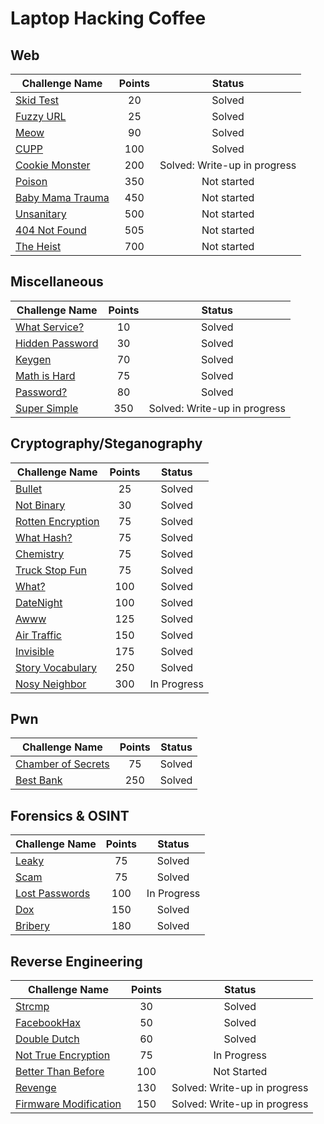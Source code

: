 # Laptop Hacking Coffee

## Web
| Challenge Name               | Points  | Status  |
| -----------------------------|:-------:|:-------:|
| [Skid Test](./Web/SkidTest) | 20 | Solved |
| [Fuzzy URL](./Web/FuzzyURL) | 25 | Solved |
| [Meow](./Web/Meow) | 90 | Solved |
| [CUPP](./Web/CUPP) | 100 | Solved |
| [Cookie Monster](./Web/CookieMonster) | 200 | Solved: Write-up in progress |
| [Poison](./Web/Poison) | 350 | Not started |
| [Baby Mama Trauma](./Web/BabyMamaTrauma) | 450 | Not started |
| [Unsanitary](./Web/Unsanitary) | 500 | Not started |
| [404 Not Found](./Web/404NotFound) | 505 | Not started |
| [The Heist](./Web/TheHeist) | 700 | Not started |

## Miscellaneous

| Challenge Name               | Points  | Status  |
| -----------------------------|:-------:|:-------:|
| [What Service?](./Miscellaneous/WhatService) | 10 | Solved |
| [Hidden Password](./Miscellaneous/HiddenPassword) | 30 | Solved |
| [Keygen](./Miscellaneous/Keygen) | 70 | Solved |
| [Math is Hard](./Miscellaneous/MathIsHard) | 75 | Solved |
| [Password?](./Miscellaneous/Password) | 80 | Solved |
| [Super Simple](./Miscellaneous/SuperSimple) | 350 | Solved: Write-up in progress |

## Cryptography/Steganography

| Challenge Name               | Points  | Status  |
| -----------------------------|:-------:|:-------:|
| [Bullet](./CryptographySteganography/Bullet) | 25 | Solved |
| [Not Binary](./CryptographySteganography/NotBinary) | 30 | Solved |
| [Rotten Encryption](./CryptographySteganography/RottenEncryption) | 75 | Solved |
| [What Hash?](./CryptographySteganography/WhatHash) | 75 | Solved |
| [Chemistry](./CryptographySteganography/Chemistry) | 75 | Solved |
| [Truck Stop Fun](./CryptographySteganography/TruckStopFun) | 75 | Solved |
| [What?](./CryptographySteganography/What) | 100 | Solved |
| [DateNight](./CryptographySteganography/DateNight) | 100 | Solved |
| [Awww](./CryptographySteganography/Awww) | 125 | Solved |
| [Air Traffic](./CryptographySteganography/AirTraffic) | 150 | Solved |
| [Invisible](./CryptographySteganography/Invisible) | 175 | Solved |
| [Story Vocabulary](./CryptographySteganography/StoryVocabulary) | 250 | Solved |
| [Nosy Neighbor](./CryptographySteganography/NosyNeighbor) | 300 | In Progress |

## Pwn

| Challenge Name               | Points  | Status  |
| -----------------------------|:-------:|:-------:|
| [Chamber of Secrets](./Pwn/ChamberOfSecrets) | 75 | Solved |
| [Best Bank](./Pwn/BestBank) | 250 | Solved |

## Forensics & OSINT

| Challenge Name               | Points  | Status  |
| -----------------------------|:-------:|:-------:|
| [Leaky](./ForensicsOSINT/Leaky) | 75 | Solved |
| [Scam](./ForensicsOSINT/Scam) | 75 | Solved |
| [Lost Passwords](./ForensicsOSINT/LostPasswords) | 100 | In Progress |
| [Dox](./ForensicsOSINT/Dox) | 150 | Solved |
| [Bribery](./ForensicsOSINT/Bribery) | 180 | Solved |

## Reverse Engineering

| Challenge Name               | Points  | Status  |
| -----------------------------|:-------:|:-------:|
| [Strcmp](./ReverseEngineering/Strcmp) | 30 | Solved |
| [FacebookHax](./ReverseEngineering/FacebookHax) | 50 | Solved |
| [Double Dutch](./ReverseEngineering/DoubleDutch) | 60 | Solved |
| [Not True Encryption](./ReverseEngineering/NotTrueEncryption) | 75 | In Progress |
| [Better Than Before](./ReverseEngineering/BetterThanBefore) | 100 | Not Started |
| [Revenge](./ReverseEngineering/Revenge) | 130 | Solved: Write-up in progress |
| [Firmware Modification](./ReverseEngineering/FirmwareModification) | 150 | Solved: Write-up in progress |
